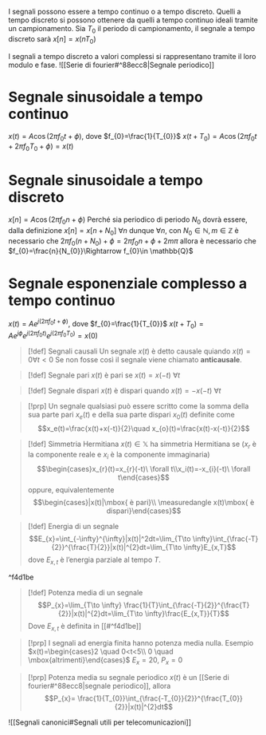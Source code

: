 I segnali possono essere a tempo continuo o a tempo discreto.
Quelli a tempo discreto si possono ottenere da quelli a tempo continuo ideali tramite un campionamento.
Sia $T_{0}$ il periodo di campionamento, il segnale a tempo discreto sarà $x[n]=x(nT_{0})$

I segnali a tempo discreto a valori complessi si rappresentano tramite il loro modulo e fase.
![[Serie di fourier#^88ecc8|Segnale periodico]]

# Segnale sinusoidale a tempo continuo
$x(t)=A\cos(2\pi f_{0}t+\phi)$, dove $f_{0}=\frac{1}{T_{0}}$
$x(t+T_{0})=A\cos(2\pi f_{0}t+2\pi f_{0}T_{0}+\phi)=x(t)$
# Segnale sinusoidale a tempo discreto
$x[n]=A\cos(2\pi f_{0}n+\phi)$
Perché sia periodico di periodo $N_{0}$ dovrà essere, dalla definizione $x[n]=x[n+N_{0}]\ \forall n$
dunque $\forall n$, con $N_{0}\in \mathbb{N}, m\in \mathbb{Z}$ è necessario che
$2\pi f_{0}(n+N_{0})+\phi=2\pi f_{0}n+\phi + 2m\pi$
allora è necessario che $f_{0}=\frac{n}{N_{0}}\Rightarrow f_{0}\in \mathbb{Q}$
# Segnale esponenziale complesso a tempo continuo
$x(t)=Ae^{j(2\pi f_{0}t+\phi)}$, dove $f_{0}=\frac{1}{T_{0}}$
$x(t+T_{0})=Ae^{j\phi}e^{j(2\pi f_{0}t)}e^{j(2\pi f_{0}T_{0})}=x(0)$

>[!def] Segnali causali
>Un segnale $x(t)$ è detto causale quiando $x(t)=0\forall t<0$
>Se non fosse così il segnale viene chiamato **anticausale**.

>[!def] Segnale pari
>$x(t)$ è pari se $x(t)=x(-t)\ \forall t$

>[!def] Segnale dispari
>$x(t)$ è dispari quando $x(t)=-x(-t)\ \forall t$

>[!prp]
>Un segnale qualsiasi può essere scritto come la somma della sua parte pari $x_{e}(t)$ e della sua parte dispari $x_{0}(t)$ definite come
>$$x_e(t)=\frac{x(t)+x(-t)}{2}\quad x_{o}(t)=\frac{x(t)-x(-t)}{2}$$

>[!def] Simmetria Hermitiana
>$x(t)\in \mathbb{X}$ ha simmetria Hermitiana se ($x_r$ è la componente reale e $x_{i}$ è la componente immaginaria)
>$$\begin{cases}x_{r}(t)=x_{r}(-t)\ \forall t\\x_i(t)=-x_{i}(-t)\ \forall t\end{cases}$$
>oppure, equivalentemente
>$$\begin{cases}|x(t)|\mbox{ è pari}\\ \measuredangle x(t)\mbox{ è dispari}\end{cases}$$

>[!def] Energia di un segnale
>$$E_{x}=\int_{-\infty}^{\infty}|x(t)|^2dt=\lim_{T\to \infty}\int_{\frac{-T}{2}}^{\frac{T}{2}}|x(t)|^{2}dt=\lim_{T\to \infty}E_{x,T}$$
>dove $E_{x,t}$ è l’energia parziale al tempo $T$.

^f4d1be

>[!def] Potenza media di un segnale
>$$P_{x}=\lim_{T\to \infty} \frac{1}{T}\int_{\frac{-T}{2}}^{\frac{T}{2}}|x(t)|^{2}dt=\lim_{T\to \infty}\frac{E_{x,T}}{T}$$
>Dove $E_{x,t}$ è definita in [[#^f4d1be]]

>[!prp]
>I segnali ad energia finita hanno potenza media nulla.
>Esempio $x(t)=\begin{cases}2 \quad 0<t<5\\ 0 \quad \mbox{altrimenti}\end{cases}$
>$E_{x}=20$, $P_{x}=0$

>[!prp] Potenza media su segnale periodico
>$x(t)$ è un [[Serie di fourier#^88ecc8|segnale periodico]], allora
>$$P_{x}= \frac{1}{T_{0}}\int_{\frac{-T_{0}}{2}}^{\frac{T_{0}}{2}}|x(t)|^{2}dt$$

![[Segnali canonici#Segnali utili per telecomunicazioni]]